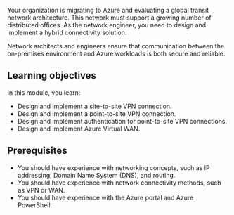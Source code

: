 Your organization is migrating to Azure and evaluating a global transit network architecture. This network must support a growing number of distributed offices. As the network engineer, you need to design and implement a hybrid connectivity solution.

Network architects and engineers ensure that communication between the on-premises environment and Azure workloads is both secure and reliable.

## Learning objectives

In this module, you learn:

 -  Design and implement a site-to-site VPN connection.
 -  Design and implement a point-to-site VPN connection.
 -  Design and implement authentication for point-to-site VPN connections.
 -  Design and implement Azure Virtual WAN.

## Prerequisites

 -  You should have experience with networking concepts, such as IP addressing, Domain Name System (DNS), and routing.
 -  You should have experience with network connectivity methods, such as VPN or WAN.
 -  You should have experience with the Azure portal and Azure PowerShell.

